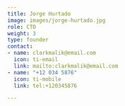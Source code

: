 ```yaml
---
title: Jorge Hurtado
image: images/jorge-hurtado.jpg
role: CTO
weight: 3
type: founder
contact:
- name: clarkmalik@email.com
  icon: ti-email
  link: mailto:clarkmalik@email.com
- name: "+12 034 5876"
  icon: ti-mobile
  link: tel:+120345876

---
```

